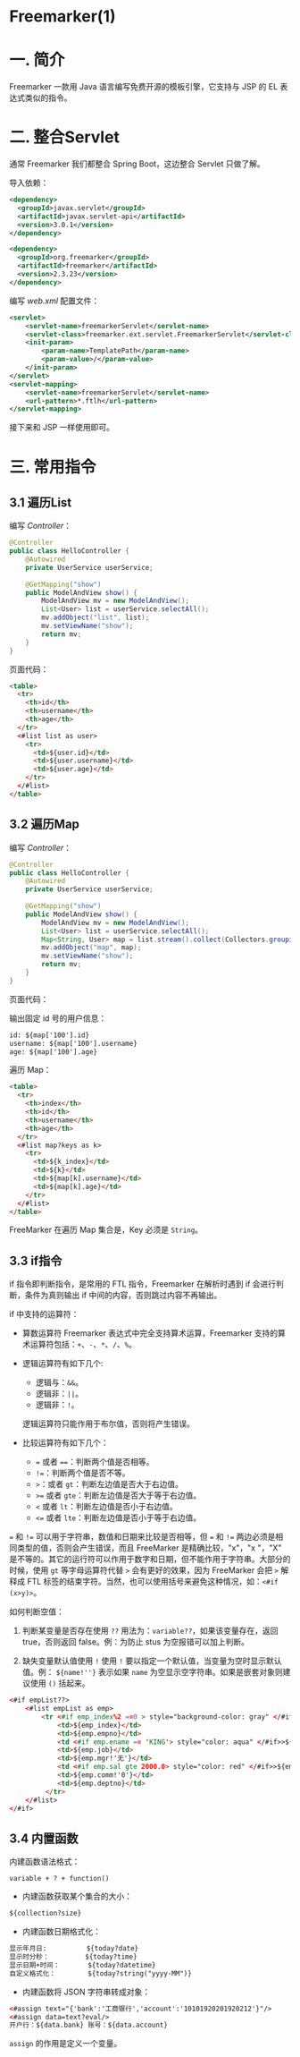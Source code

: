 # Freemarker(1)

# 一. 简介

Freemarker 一款用 Java 语言编写免费开源的模板引擎，它支持与 JSP 的 EL 表达式类似的指令。

# 二. 整合Servlet

通常 Freemarker 我们都整合 Spring Boot，这边整合 Servlet 只做了解。

导入依赖：

```xml
<dependency>
  <groupId>javax.servlet</groupId>
  <artifactId>javax.servlet-api</artifactId>
  <version>3.0.1</version>
</dependency>

<dependency>
  <groupId>org.freemarker</groupId>
  <artifactId>freemarker</artifactId>
  <version>2.3.23</version>
</dependency>
```

编写 *web.xml* 配置文件：

```xml
<servlet>
    <servlet-name>freemarkerServlet</servlet-name>
    <servlet-class>freemarker.ext.servlet.FreemarkerServlet</servlet-class>
    <init-param>
        <param-name>TemplatePath</param-name>
        <param-value>/</param-value>
    </init-param>
</servlet>
<servlet-mapping>
    <servlet-name>freemarkerServlet</servlet-name>
    <url-pattern>*.ftlh</url-pattern>
</servlet-mapping>
```

接下来和 JSP 一样使用即可。

# 三. 常用指令

## 3.1 遍历List

编写 *Controller*：

```java
@Controller
public class HelloController {
    @Autowired
    private UserService userService;
    
    @GetMapping("show")
    public ModelAndView show() {
        ModelAndView mv = new ModelAndView();
        List<User> list = userService.selectAll();
        mv.addObject("list", list);
        mv.setViewName("show");
        return mv;
    }
}
```

页面代码：

```html
<table>
  <tr>
    <th>id</th>
    <th>username</th>
    <th>age</th>
  </tr>
  <#list list as user>
    <tr>
      <td>${user.id}</td>
      <td>${user.username}</td>
      <td>${user.age}</td>
    </tr>
  </#list>    
</table>
```

## 3.2 遍历Map

编写 *Controller*：

```java
@Controller
public class HelloController {
    @Autowired
    private UserService userService;
    
    @GetMapping("show")
    public ModelAndView show() {
        ModelAndView mv = new ModelAndView();
        List<User> list = userService.selectAll();
        Map<String, User> map = list.stream().collect(Collectors.groupingBy(User::getId));
        mv.addObject("map", map);
        mv.setViewName("show");
        return mv;
    }
}
```

页面代码：

输出固定 id 号的用户信息：

```html
id: ${map['100'].id}
username: ${map['100'].username}
age: ${map['100'].age}
```

遍历 Map：

```html
<table>
  <tr>
    <th>index</th>
    <th>id</th>
    <th>username</th>
    <th>age</th>
  </tr>
  <#list map?keys as k>
    <tr>
      <td>${k_index}</td>
      <td>${k}</td>
      <td>${map[k].username}</td>
      <td>${map[k].age}</td>
    </tr>
  </#list>
</table>
```

FreeMarker 在遍历 Map 集合是，Key 必须是 `String`。

## 3.3 if指令

if 指令即判断指令，是常用的 FTL 指令，Freemarker 在解析时遇到 if 会进行判断，条件为真则输出 if 中间的内容，否则跳过内容不再输出。

if 中支持的运算符：

- 算数运算符 Freemarker 表达式中完全支持算术运算，Freemarker 支持的算术运算符包括：`+`、`-`、`*`、`/`、`%`。

- 逻辑运算符有如下几个:

  - 逻辑与：`&&`。
  - 逻辑非：`||`。
  - 逻辑非：`!`。

  逻辑运算符只能作用于布尔值，否则将产生错误。

- 比较运算符有如下几个：

  - `=` 或者 `==`：判断两个值是否相等。
  - `!=`：判断两个值是否不等。
  - `>`：或者 `gt`：判断左边值是否大于右边值。
  - `>=` 或者 `gte`：判断左边值是否大于等于右边值。
  - `<` 或者 `lt`：判断左边值是否小于右边值。
  - `<=` 或者 `lte`：判断左边值是否小于等于右边值。

`=` 和 `!=` 可以用于字符串，数值和日期来比较是否相等，但 `=` 和 `!=` 两边必须是相同类型的值，否则会产生错误，而且 FreeMarker 是精确比较，"x"，"x "，"X" 是不等的。其它的运行符可以作用于数字和日期，但不能作用于字符串。大部分的时候，使用 `gt` 等字母运算符代替 `>` 会有更好的效果，因为 FreeMarker 会把 `>` 解释成 FTL 标签的结束字符。当然，也可以使用括号来避免这种情况，如：`<#if (x>y)>`。

如何判断空值：

1. 判断某变量是否存在使用 `??` 用法为：`variable??`，如果该变量存在，返回 true，否则返回 false。例：为防止 stus 为空报错可以加上判断。

2. 缺失变量默认值使用 `!` 使用 `!` 要以指定一个默认值，当变量为空时显示默认值。例： `${name!''}` 表示如果 `name` 为空显示空字符串。如果是嵌套对象则建议使用 `()` 括起来。

```html
<#if empList??>
    <#list empList as emp>
        <tr <#if emp_index%2 ==0 > style="background-color: gray" </#if>>
            <td>${emp_index}</td>
            <td>${emp.empno}</td>
            <td <#if emp.ename == 'KING'> style="color: aqua" </#if>>${emp.ename}</td>
            <td>${emp.job}</td>
            <td>${emp.mgr!'无'}</td>
            <td <#if emp.sal gte 2000.0> style="color: red" </#if>>${emp.sal}</td>
            <td>${emp.comm!'0'}</td>
            <td>${emp.deptno}</td>
		 </tr>
	</#list>
</#if>
```

## 3.4 内置函数

内建函数语法格式： 

```
variable + ? + function()
```

- 内建函数获取某个集合的大小：

```html
${collection?size}
```

- 内建函数日期格式化：

```html
显示年月日:          ${today?date}
显示时分秒：         ${today?time}
显示日期+时间：       ${today?datetime}
自定义格式化：        ${today?string("yyyy-MM")}
```

- 内建函数将 JSON 字符串转成对象：

```html
<#assign text="{'bank':'工商银行','account':'10101920201920212'}"/>
<#assign data=text?eval/>
开户行：${data.bank} 账号：${data.account}
```

`assign` 的作用是定义一个变量。